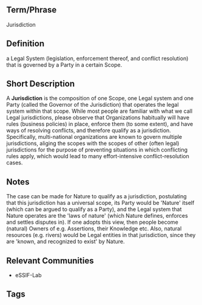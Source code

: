 ## Term/Phrase
Jurisdiction

## Definition
a Legal System (legislation, enforcement thereof, and conflict resolution) that is governed by a Party in a certain Scope.

## Short Description
A **Jurisdiction** is the composition of one Scope, one Legal system and one Party (called the Governor of the Jurisdiction) that operates the legal system within that scope. While most people are familiar with what we call Legal jurisdictions, please observe that Organizations habitually will have rules (business policies) in place, enforce them (to some extent), and have ways of resolving conflicts, and therefore qualify as a jurisdiction. Specifically, multi-national organizations are known to govern multiple jurisdictions, aliging the scopes with the scopes of other (often legal) jurisdictions for the purpose of preventing situations in which conflicting rules apply, which would lead to many effort-intensive conflict-resolution cases.

## Notes
The case can be made for Nature to qualify as a jurisdiction, postulating that this jurisdiction has a universal scope, its Party would be 'Nature' itself (which can be argued to qualify as a Party), and the Legal system that Nature operates are the 'laws of nature' (which Nature defines, enforces and settles disputes in). If one adopts this view, then people become (natural) Owners of e.g. Assertions, their Knowledge etc. Also, natural resources (e.g. rivers) would be Legal entities in that jurisdiction, since they are 'known, and recognized to exist' by Nature.

## Relevant Communities
- eSSIF-Lab

## Tags

